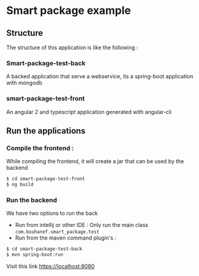 # Smart package example
## Structure
The structure of this application is like the following :

### Smart-package-test-back 
A backed application that serve a webservice, its a spring-boot application with mongodb

### smart-package-test-front
An angular 2 and typescript application generated with angular-cli

## Run the applications

### Compile the frontend :
While compiling the frontend, it will create a jar that can be used by the backend

```bash
$ cd smart-package-test-front
$ ng build
```

### Run the backend
We have two options to run the back
* Run from intellij or other IDE : Only run the main class `com.bouhanef.smart_package.test`
* Run from the maven command plugin's :

```bash
$ cd smart-package-test-back
$ mvn spring-boot:run
```

Visit this link [https://localhost:8080](https://localhost:8080)